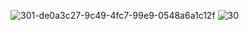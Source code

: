 ![301-de0a3c27-9c49-4fc7-99e9-0548a6a1c12f](https://github.com/Yushan30/EC2024/assets/162285019/b08db32b-e361-430b-a55e-5bb6313d86dd)
![30](https://github.com/Yushan30/EC2024/assets/162285019/3e386070-65b9-4392-a09a-159cf427739a)



